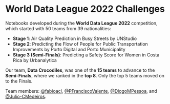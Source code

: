 # World Data League 2022 Challenges

Notebooks developed during the **World Data League 2022** competition, which started with 50 teams from 39 nationalities:

- **Stage 1**: Air Quality Prediction in Busy Streets by UNStudio
- **Stage 2**: Predicting the Flow of People for Public Transportation Improvements by Porto Digital and Porto Municipality
- **Stage 3 (Semi-Finals)**: Predicting a Safety Score for Women in Costa Rica by Urbanalytica

Our team, **Data Crocodiles**, was one of the **15 teams** to advance to the **Semi-Finals**, where we ranked in the **top 8**. Only the top 5 teams moved on to the Finals.

Team members: [@fabioacl](https://github.com/fabioacl), [@PFranciscoValente](https://github.com/PFranciscoValente), [@DiogoMPessoa](https://github.com/DiogoMPessoa), and [@Julio-CMedeiros](https://github.com/Julio-CMedeiros).
